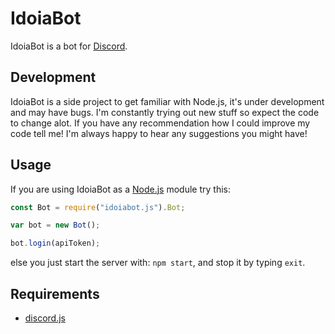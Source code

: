 # IdoiaBot
IdoiaBot is a bot for [Discord](https://discordapp.com/).

## Development
IdoiaBot is a side project to get familiar with Node.js, it's under development and may have bugs. I'm constantly trying out new stuff so expect the code to change alot. If you have any recommendation how I could improve my code tell me! I'm always happy to hear any suggestions you might have!

## Usage
If you are using IdoiaBot as a [Node.js](https://nodejs.org/) module try this:
```javascript
const Bot = require("idoiabot.js").Bot;

var bot = new Bot();

bot.login(apiToken);
```
else you just start the server with: `npm start`, and stop it by typing `exit`.

## Requirements
* [discord.js](https://github.com/hydrabolt/discord.js)

